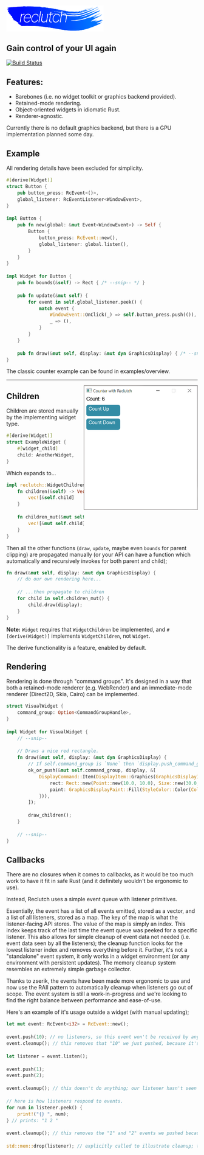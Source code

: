 <p align="left">
    <img src=".media/reclutch.png" width="256px"/>
</p>

## Gain control of your UI again

[![Build Status](https://travis-ci.com/jazzfool/reclutch.svg?branch=master)](https://travis-ci.com/jazzfool/reclutch)

## Features:

- Barebones (i.e. no widget toolkit or graphics backend provided).
- Retained-mode rendering.
- Object-oriented widgets in idiomatic Rust.
- Renderer-agnostic.

Currently there is no default graphics backend, but there is a GPU implementation planned some day.

## Example

All rendering details have been excluded for simplicity.

```rust
#[derive(Widget)]
struct Button {
    pub button_press: RcEvent<()>,
    global_listener: RcEventListener<WindowEvent>,
}

impl Button {
    pub fn new(global: &mut Event<WindowEvent>) -> Self {
        Button {
            button_press: RcEvent::new(),
            global_listener: global.listen(),
        }
    }
}

impl Widget for Button {
    pub fn bounds(&self) -> Rect { /* --snip-- */ }

    pub fn update(&mut self) {
        for event in self.global_listener.peek() {
            match event {
                WindowEvent::OnClick(_) => self.button_press.push(()),
                _ => (),
            }
        }
    }

    pub fn draw(&mut self, display: &mut dyn GraphicsDisplay) { /* --snip-- */ }
}
```

The classic counter example can be found in examples/overview.

---

<img align="right" src=".media/screen.png" width="300px"/>

## Children

Children are stored manually by the implementing widget type.

```rust
#[derive(Widget)]
struct ExampleWidget {
    #[widget_child]
    child: AnotherWidget,
}
```

Which expands to...

```rust
impl reclutch::WidgetChildren for ExampleWidget {
    fn children(&self) -> Vec<&dyn Widget> {
        vec![&self.child]
    }

    fn children_mut(&mut self) -> Vec<&mut dyn Widget> {
        vec![&mut self.child]
    }
}
```

Then all the other functions (`draw`, `update`, maybe even `bounds` for parent clipping) are propagated manually (or your API can have a function which automatically and recursively invokes for both parent and child);

```rust
fn draw(&mut self, display: &mut dyn GraphicsDisplay) {
    // do our own rendering here...

    // ...then propagate to children
    for child in self.children_mut() {
        child.draw(display);
    }
}
```

**Note:** `Widget` requires that `WidgetChildren` be implemented, and `#[derive(Widget)]` implements `WidgetChildren`, not `Widget`.

The derive functionality is a feature, enabled by default.

## Rendering

Rendering is done through "command groups". It's designed in a way that both a retained-mode renderer (e.g. WebRender) and an immediate-mode renderer (Direct2D, Skia, Cairo) can be implemented.

```rust
struct VisualWidget {
    command_group: Option<CommandGroupHandle>,
}

impl Widget for VisualWidget {
    // --snip--

    // Draws a nice red rectangle.
    fn draw(&mut self, display: &mut dyn GraphicsDisplay) {
        // If self.command_group is `None` then `display.push_command_group` otherwise `display.modify_command_group`.
        ok_or_push(&mut self.command_group, display, &[
            DisplayCommand::Item(DisplayItem::Graphics(GraphicsDisplayItem::Rectangle {
                rect: Rect::new(Point::new(10.0, 10.0), Size::new(30.0, 50.0)),
                paint: GraphicsDisplayPaint::Fill(StyleColor::Color(Color::new(1.0, 0.0, 0.0, 1.0))),
            })),
        ]);

        draw_children();
    }

    // --snip--
}
```

## Callbacks

There are no closures when it comes to callbacks, as it would be too much work to have it fit in safe Rust (and it definitely wouldn't be ergonomic to use).

Instead, Reclutch uses a simple event queue with listener primitives.

Essentially, the event has a list of all events emitted, stored as a vector, and a list of all listeners, stored as a map. The key of the map is what the listener-facing API stores.
The value of the map is simply an index. This index keeps track of the last time the event queue was peeked for a specific listener.
This also allows for simple cleanup of event data not needed (i.e. event data seen by all the listeners); the cleanup function looks for the lowest listener index and removes everything before it.
Further, it's not a "standalone" event system, it only works in a widget environment (or any environment with persistent updates).
The memory cleanup system resembles an extremely simple garbage collector.

Thanks to zserik, the events have been made more ergonomic to use and now use the RAII pattern to automatically cleanup when listeners go out of scope. The event system is still a work-in-progress and we're looking to find the right balance between performance and ease-of-use.

Here's an example of it's usage outside a widget (with manual updating);

```rust
let mut event: RcEvent<i32> = RcEvent::new();

event.push(10); // no listeners, so this event won't be received by anyone.
event.cleanup(); // this removes that "10" we just pushed, because it's not needed by any listeners (because there are no listeners).

let listener = event.listen();

event.push(1);
event.push(2);

event.cleanup(); // this doesn't do anything; our listener hasn't seen these events so they aren't cleaned up.

// here is how listeners respond to events.
for num in listener.peek() {
    print!("{} ", num);
} // prints: "1 2 "

event.cleanup(); // this removes the "1" and "2" events we pushed because all the listeners have seen them.

std::mem::drop(listener); // explicitly called to illustrate cleanup; this removes the listener and therefore doesn't hold back the cleanup process.
```
